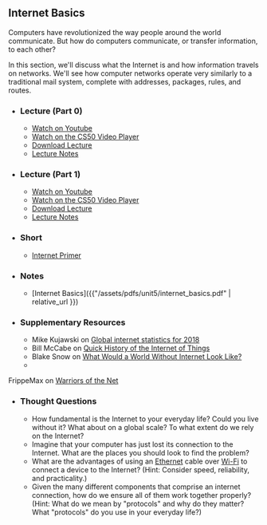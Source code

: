 ## Internet Basics

Computers have revolutionized the way people around the world communicate. But how do computers communicate, or transfer information, to each other?

In this section, we'll discuss what the Internet is and how information travels on networks. We'll see how computer networks operate very similarly to a traditional mail system, complete with addresses, packages, rules, and routes.

- ### Lecture (Part 0)
  - [Watch on Youtube](https://www.youtube.com/embed/PUPDGbnpSjw?start=199&end=585)
  - [Watch on the CS50 Video Player](https://video.cs50.net/2017/fall/lectures/6?t=0h3m19s)
  - [Download Lecture](http://cdn.cs50.net/2017/fall/lectures/6/lecture6-720p.mp4?download)
  - [Lecture Notes](https://docs.cs50.net/2017/fall/notes/6/lecture6.html)

- ### Lecture (Part 1)
  - [Watch on Youtube](https://www.youtube.com/embed/n_KghQP86Sw?start=9&end=143)
  - [Watch on the CS50 Video Player](https://video.cs50.net/cscie1a/2017/fall/lectures/internet?t=0m9s)
  - [Download Lecture](https://cdn.cs50.net/cscie1a/2017/fall/lectures/internet/internet-720p.mp4?download)
  - [Lecture Notes](https://cdn.cs50.net/cscie1a/2017/fall/lectures/internet/notes/internet.html)
  
- ### Short
  - [Internet Primer](https://www.youtube.com/embed/04GztBlVo_s)

- ### Notes  
  - [Internet Basics]({{"/assets/pdfs/unit5/internet_basics.pdf" | relative_url }})

- ### Supplementary Resources
  - Mike Kujawski on [Global internet statistics for 2018](https://medium.com/@mikekujawski/global-internet-statistics-for-2018-c9dda951717e)
  - Bill McCabe on [Quick History of the Internet of Things](https://medium.com/@billsoftnet/a-quick-history-of-the-internet-of-things-8ac5789c4654)
  - Blake Snow on [What Would a World Without Internet Look Like?](https://www.theatlantic.com/technology/archive/2016/04/a-world-without-internet/476907/)
  - 
FrippeMax on [Warriors of the Net](https://www.youtube.com/embed/PBWhzz_Gn10)

- ### Thought Questions
  - How fundamental is the Internet to your everyday life? Could you live without it? What about on a global scale? To what extent do we rely on the Internet?
  - Imagine that your computer has just lost its connection to the Internet. What are the places you should look to find the problem?
  - What are the advantages of using an [Ethernet](https://www.lifewire.com/what-is-an-ethernet-cable-817548) cable over [Wi-Fi](https://www.lifewire.com/what-is-wi-fi-2377430) to connect a device to the Internet? (Hint: Consider speed, reliability, and practicality.)
  - Given the many different components that comprise an internet connection, how do we ensure all of them work together properly? (Hint: What do we mean by "protocols" and why do they matter? What "protocols" do you use in your everyday life?)
